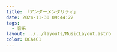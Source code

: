 ```yaml
---
title: 「アンダーメンタリティ」
date: 2024-11-30 09:44:22
tags: 
  - 音乐
layout: ../../layouts/MusicLayout.astro
color: DCA4C1
---
```

<div id="albums">
    <div id="ツユ">
        <script>
            const ap = new APlayer({
                container: document.getElementById('aplayer'),
                mini: false,
                autoplay: false,
                theme: '#DCA4C1',
                loop: 'all',
                order: 'random',
                preload: 'auto',
                volume: 0.3,
                mutex: true,
                listFolded: false,
                listMaxHeight: 90,
                audio: [
                    {
                        name: 'Under Mentality',
                        artist: 'ツユ',
                        url: 'https://github.com/Resalia/music3/raw/refs/heads/main/%E3%82%A2%E3%83%B3%E3%83%80%E3%83%BC%E3%83%A1%E3%83%B3%E3%82%BF%E3%83%AA%E3%83%86%E3%82%A3/01.%20Under%20Mentality.flac',
                        cover: '/images/アンダーメンタリティ.jpg'
                    },
                    {
                        name: '不平不満の病',
                        artist: 'ツユ',
                        url: 'https://github.com/Resalia/music3/raw/refs/heads/main/%E3%82%A2%E3%83%B3%E3%83%80%E3%83%BC%E3%83%A1%E3%83%B3%E3%82%BF%E3%83%AA%E3%83%86%E3%82%A3/02.%20%E4%B8%8D%E5%B9%B3%E4%B8%8D%E6%BA%80%E3%81%AE%E7%97%85.flac',
                        cover: '/images/アンダーメンタリティ.jpg'
                    },
                    {
                        name: 'アンダーキッズ',
                        artist: 'ツユ',
                        url: 'https://github.com/Resalia/music3/raw/refs/heads/main/%E3%82%A2%E3%83%B3%E3%83%80%E3%83%BC%E3%83%A1%E3%83%B3%E3%82%BF%E3%83%AA%E3%83%86%E3%82%A3/03.%20%E3%82%A2%E3%83%B3%E3%83%80%E3%83%BC%E3%82%AD%E3%83%83%E3%82%BA.flac',
                        cover: '/images/アンダーメンタリティ.jpg'
                    },
                    {
                        name: '腹黒女の戯言',
                        artist: 'ツユ',
                        url: 'https://github.com/Resalia/music3/raw/refs/heads/main/%E3%82%A2%E3%83%B3%E3%83%80%E3%83%BC%E3%83%A1%E3%83%B3%E3%82%BF%E3%83%AA%E3%83%86%E3%82%A3/04.%20%E8%85%B9%E9%BB%92%E5%A5%B3%E3%81%AE%E6%88%AF%E8%A8%80.flac',
                        cover: '/images/アンダーメンタリティ.jpg'
                    },
                    {
                        name: 'アンダーヒロイン',
                        artist: 'ツユ',
                        url: 'https://github.com/Resalia/music3/raw/refs/heads/main/%E3%82%A2%E3%83%B3%E3%83%80%E3%83%BC%E3%83%A1%E3%83%B3%E3%82%BF%E3%83%AA%E3%83%86%E3%82%A3/05.%20%E3%82%A2%E3%83%B3%E3%83%80%E3%83%BC%E3%83%92%E3%83%AD%E3%82%A4%E3%83%B3.flac',
                        cover: '/images/アンダーメンタリティ.jpg'
                    },
                    {
                        name: 'いつかオトナになれるといいね。',
                        artist: 'ツユ',
                        url: 'https://github.com/Resalia/music3/raw/refs/heads/main/%E3%82%A2%E3%83%B3%E3%83%80%E3%83%BC%E3%83%A1%E3%83%B3%E3%82%BF%E3%83%AA%E3%83%86%E3%82%A3/06.%20%E3%81%84%E3%81%A4%E3%81%8B%E3%82%AA%E3%83%88%E3%83%8A%E3%81%AB%E3%81%AA%E3%82%8C%E3%82%8B%E3%81%A8%E3%81%84%E3%81%84%E3%81%AD%E3%80%82.flac',
                        cover: '/images/アンダーメンタリティ.jpg'
                    },
                    {
                        name: '雨宿り',
                        artist: 'ツユ',
                        url: 'https://github.com/Resalia/music3/raw/refs/heads/main/%E3%82%A2%E3%83%B3%E3%83%80%E3%83%BC%E3%83%A1%E3%83%B3%E3%82%BF%E3%83%AA%E3%83%86%E3%82%A3/07.%20%E9%9B%A8%E5%AE%BF%E3%82%8A.flac',
                        cover: '/images/アンダーメンタリティ.jpg'
                    },
                    {
                        name: '雨模様',
                        artist: 'ツユ',
                        url: 'https://github.com/Resalia/music3/raw/refs/heads/main/%E3%82%A2%E3%83%B3%E3%83%80%E3%83%BC%E3%83%A1%E3%83%B3%E3%82%BF%E3%83%AA%E3%83%86%E3%82%A3/08.%20%E9%9B%A8%E6%A8%A1%E6%A7%98.flac',
                        cover: '/images/アンダーメンタリティ.jpg'
                    },
                    {
                        name: 'レインフォール',
                        artist: 'ツユ',
                        url: 'https://github.com/Resalia/music3/raw/refs/heads/main/%E3%82%A2%E3%83%B3%E3%83%80%E3%83%BC%E3%83%A1%E3%83%B3%E3%82%BF%E3%83%AA%E3%83%86%E3%82%A3/09.%20%E3%83%AC%E3%82%A4%E3%83%B3%E3%83%95%E3%82%A9%E3%83%BC%E3%83%AB.flac',
                        cover: '/images/アンダーメンタリティ.jpg'
                    },
                    {
                        name: 'これだからやめらんない!',
                        artist: 'ツユ',
                        url: 'https://github.com/Resalia/music3/raw/refs/heads/main/%E3%82%A2%E3%83%B3%E3%83%80%E3%83%BC%E3%83%A1%E3%83%B3%E3%82%BF%E3%83%AA%E3%83%86%E3%82%A3/10.%20%E3%81%93%E3%82%8C%E3%81%A0%E3%81%8B%E3%82%89%E3%82%84%E3%82%81%E3%82%89%E3%82%93%E3%81%AA%E3%81%84!.flac',
                        cover: '/images/アンダーメンタリティ.jpg'
                    },
                    {
                        name: '傷つけど、愛してる。',
                        artist: 'ツユ',
                        url: 'https://github.com/Resalia/music3/raw/refs/heads/main/%E3%82%A2%E3%83%B3%E3%83%80%E3%83%BC%E3%83%A1%E3%83%B3%E3%82%BF%E3%83%AA%E3%83%86%E3%82%A3/11.%20%E5%82%B7%E3%81%A4%E3%81%91%E3%81%A9%E3%80%81%E6%84%9B%E3%81%97%E3%81%A6%E3%82%8B%E3%80%82.flac',
                        cover: '/images/アンダーメンタリティ.jpg'
                    },
                    {
                        name: '朧月夜物語',
                        artist: 'ツユ',
                        url: 'https://github.com/Resalia/music3/raw/refs/heads/main/%E3%82%A2%E3%83%B3%E3%83%80%E3%83%BC%E3%83%A1%E3%83%B3%E3%82%BF%E3%83%AA%E3%83%86%E3%82%A3/12.%20%E6%9C%A7%E6%9C%88%E5%A4%9C%E7%89%A9%E8%AA%9E.flac',
                        cover: '/images/アンダーメンタリティ.jpg'
                    }
                ]
            });
        </script>
    </div>
</div>



